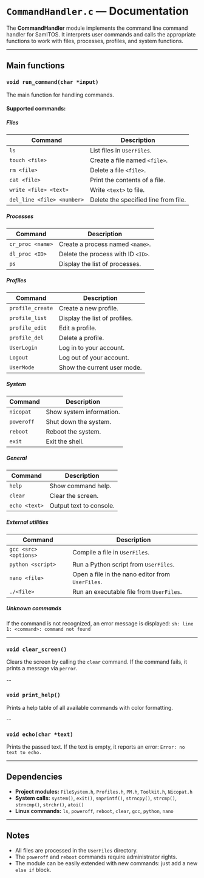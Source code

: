# `CommandHandler.c` — Documentation

The **CommandHandler** module implements the command line command handler for SamITOS. It interprets user commands and calls the appropriate functions to work with files, processes, profiles, and system functions.

---

## Main functions

### `void run_command(char *input)`

The main function for handling commands.

#### Supported commands:

##### **Files**

| Command | Description |
| ------------------------- | ------------------------------------- |
| `ls` | List files in `UserFiles`. |
| `touch <file>` | Create a file named `<file>`. |
| `rm <file>` | Delete a file `<file>`. |
| `cat <file>` | Print the contents of a file. |
| `write <file> <text>` | Write `<text>` to file. |
| `del_line <file> <number>` | Delete the specified line from file. |

##### **Processes**

| Command | Description |
| --------------- | --------------------------------- |
| `cr_proc <name>` | Create a process named `<name>`. |
| `dl_proc <ID>` | Delete the process with ID `<ID>`. |
| `ps` | Display the list of processes. |

##### **Profiles**

| Command | Description |
| ---------------- | ------------------------------------ |
| `profile_create` | Create a new profile. |
| `profile_list` | Display the list of profiles. |
| `profile_edit` | Edit a profile. |
| `profile_del` | Delete a profile. |
| `UserLogin` | Log in to your account. |
| `Logout` | Log out of your account. |
| `UserMode` | Show the current user mode. |

##### **System**

| Command | Description |
| ---------- | ----------------------------- |
| `nicopat` | Show system information. |
| `poweroff` | Shut down the system. |
| `reboot` | Reboot the system. |
| `exit` | Exit the shell. |

##### **General**

| Command | Description |
| -------------- | ----------------------------- |
| `help` | Show command help. |
| `clear` | Clear the screen. |
| `echo <text>` | Output text to console. |

##### **External utilities**

| Command | Description |
| ------------------- | --------------------------------------------- |
| `gcc <src> <options>` | Compile a file in `UserFiles`. |
| `python <script>` | Run a Python script from `UserFiles`. |
| `nano <file>` | Open a file in the nano editor from `UserFiles`. |
| `./<file>` | Run an executable file from `UserFiles`. |

##### **Unknown commands**

If the command is not recognized, an error message is displayed:
`sh: line 1: <command>: command not found`

---

### `void clear_screen()`

Clears the screen by calling the `clear` command. If the command fails, it prints a message via `perror`.

--

### `void print_help()`

Prints a help table of all available commands with color formatting.

--

### `void echo(char *text)`

Prints the passed text.
If the text is empty, it reports an error:
`Error: no text to echo.`

---

## Dependencies

* **Project modules:**
`FileSystem.h`, `Profiles.h`, `PM.h`, `Toolkit.h`, `Nicopat.h`
* **System calls:**
`system()`, `exit()`, `snprintf()`, `strncpy()`, `strcmp()`, `strncmp()`, `strchr()`, `atoi()`
* **Linux commands:**
`ls`, `poweroff`, `reboot`, `clear`, `gcc`, `python`, `nano`

---

## Notes

* All files are processed in the `UserFiles` directory.
* The `poweroff` and `reboot` commands require administrator rights.
* The module can be easily extended with new commands: just add a new `else if` block.
